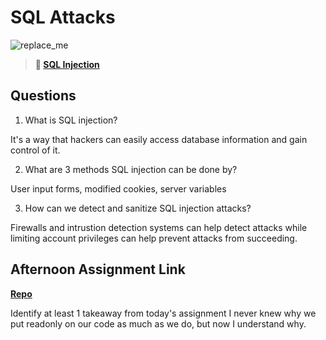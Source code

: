 # SQL Attacks

![replace_me](https://codeworks.blob.core.windows.net/public/assets/img/illustrations/placeholder.svg)

> **📖 [SQL Injection](https://codeworksacademy.com/fs-student-guide/resources/wk11/03-SQL-Injection)**

## Questions

1. What is SQL injection?

It's a way that hackers can easily access database information and gain control of it.

2. What are 3 methods SQL injection can be done by?

User input forms, modified cookies, server variables

3. How can we detect and sanitize SQL injection attacks?

Firewalls and intrustion detection systems can help detect attacks while limiting account privileges can help prevent attacks from succeeding.

## Afternoon Assignment Link

**[Repo](https://github.com/Ethan-Johnson17/allspice)**

Identify at least 1 takeaway from today's assignment
I never knew why we put readonly on our code as much as we do, but now I understand why.
